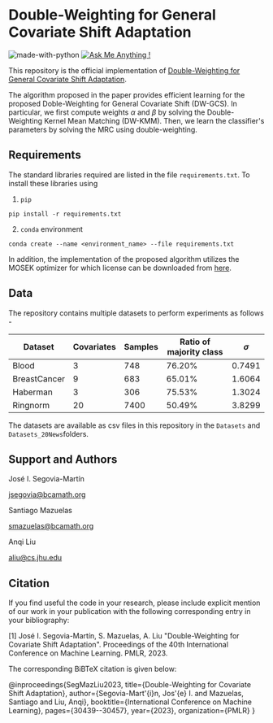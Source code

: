 # Double-Weighting for General Covariate Shift Adaptation
![made-with-python](https://img.shields.io/badge/Made%20with-Python-1f425f.svg) [![Ask Me Anything !](https://img.shields.io/badge/Ask%20me-anything-1abc9c.svg)](#support-and-authors)

This repository is the official implementation of [Double-Weighting for General Covariate Shift Adaptation](https://arxiv.org/abs/2305.08637). 

The algorithm proposed in the paper provides efficient learning for the proposed Doble-Weighting for General Covariate Shift (DW-GCS). In particular, we first compute weights $\alpha$ and $\beta$ by solving the Double-Weighting Kernel Mean Matching (DW-KMM). Then, we learn the classifier's parameters by solving the MRC using double-weighting.

## Requirements

The standard libraries required are listed in the file `requirements.txt`. To install these libraries using

1) `pip`
```setup
pip install -r requirements.txt
```

2) `conda` environment
```
conda create --name <environment_name> --file requirements.txt
```

In addition, the implementation of the proposed algorithm utilizes the MOSEK optimizer for which license can be downloaded from [here](https://www.mosek.com/products/academic-licenses/).

## Data

The repository contains multiple datasets to perform experiments as follows - 

Dataset | Covariates | Samples | Ratio of majority class | $\sigma$
--- | --- | --- | --- | ---
Blood | 3 | 748 | 76.20% | 0.7491
BreastCancer | 9 | 683 | 65.01% | 1.6064
Haberman | 3 | 306 | 75.53% | 1.3024
Ringnorm | 20 | 7400 | 50.49% | 3.8299

The datasets are available as csv files in this repository in the `Datasets` and `Datasets_20News`folders.

## Support and Authors

José I. Segovia-Martín

jsegovia@bcamath.org

Santiago Mazuelas 

smazuelas@bcamath.org

Anqi Liu

aliu@cs.jhu.edu

## Citation

If you find useful the code in your research, please include explicit mention of our work in your publication with the following corresponding entry in your bibliography:

[1] José I. Segovia-Martín, S. Mazuelas, A. Liu "Double-Weighting for Covariate Shift Adaptation". Proceedings of the 40th International Conference on Machine Learning. PMLR, 2023.

The corresponding BiBTeX citation is given below:

@inproceedings{SegMazLiu2023,
  title={Double-Weighting for Covariate Shift Adaptation},
  author={Segovia-Mart'{i}n, Jos'{e} I. and Mazuelas, Santiago and Liu, Anqi},
  booktitle={International Conference on Machine Learning},
  pages={30439--30457},
  year={2023},
  organization={PMLR}
}
